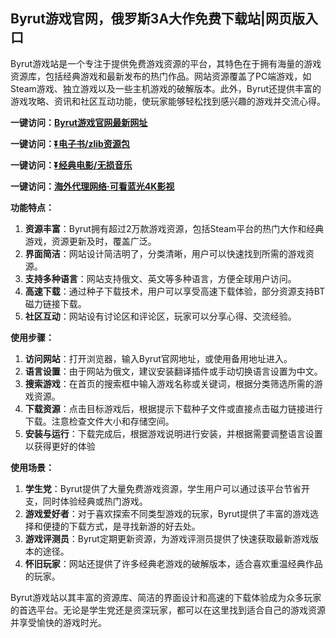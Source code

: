 <h2>Byrut游戏官网，俄罗斯3A大作免费下载站|网页版入口</h2>
<p>Byrut游戏站是一个专注于提供免费游戏资源的平台，其特色在于拥有海量的游戏资源库，包括经典游戏和最新发布的热门作品。网站资源覆盖了PC端游戏，如Steam游戏、独立游戏以及一些主机游戏的破解版本。此外，Byrut还提供丰富的游戏攻略、资讯和社区互动功能，使玩家能够轻松找到感兴趣的游戏并交流心得。</p>
<p><strong>一键访问：</strong><a href="https://www.xxsnav.com/sites/16970.html" target="_blank" ><strong>Byrut游戏官网最新网址</strong></a></p>
<p><strong>一键访问：</strong><a href="https://pan.quark.cn/s/97703bfac418" target="_blank" ><strong>⏬电子书/zlib资源包</strong></a></p>
<p><strong>一键访问：</strong><a href="https://pan.quark.cn/s/0db22432c259" target="_blank" ><strong>⏬经典电影/无损音乐</strong></a></p>
<p><strong>一键访问：</strong><a href="http://ip.harmonylink.net/share/e82025" target="_blank" ><strong>海外代理网络·可看蓝光4K影视</strong></a></p>
<p><strong>功能特点：</strong></p>
<ol>
  <li><strong>资源丰富</strong>：Byrut拥有超过2万款游戏资源，包括Steam平台的热门大作和经典游戏，资源更新及时，覆盖广泛。</li>
  <li><strong>界面简洁</strong>：网站设计简洁明了，分类清晰，用户可以快速找到所需的游戏资源。</li>
  <li><strong>支持多种语言</strong>：网站支持俄文、英文等多种语言，方便全球用户访问。</li>
  <li><strong>高速下载</strong>：通过种子下载技术，用户可以享受高速下载体验，部分资源支持BT磁力链接下载。</li>
  <li><strong>社区互动</strong>：网站设有讨论区和评论区，玩家可以分享心得、交流经验。</li>
</ol>
<p><strong>使用步骤：</strong></p>
<ol>
  <li><strong>访问网站</strong>：打开浏览器，输入Byrut官网地址，或使用备用地址进入。</li>
  <li><strong>语言设置</strong>：由于网站为俄文，建议安装翻译插件或手动切换语言设置为中文。</li>
  <li><strong>搜索游戏</strong>：在首页的搜索框中输入游戏名称或关键词，根据分类筛选所需的游戏资源。</li>
  <li><strong>下载资源</strong>：点击目标游戏后，根据提示下载种子文件或直接点击磁力链接进行下载。注意检查文件大小和存储空间。</li>
  <li><strong>安装与运行</strong>：下载完成后，根据游戏说明进行安装，并根据需要调整语言设置以获得更好的体验</li>
</ol>
<p><strong>使用场景：</strong></p>
<ol>
  <li><strong>学生党</strong>：Byrut提供了大量免费游戏资源，学生用户可以通过该平台节省开支，同时体验经典或热门游戏。</li>
  <li><strong>游戏爱好者</strong>：对于喜欢探索不同类型游戏的玩家，Byrut提供了丰富的游戏选择和便捷的下载方式，是寻找新游的好去处。</li>
  <li><strong>游戏评测员</strong>：Byrut定期更新资源，为游戏评测员提供了快速获取最新游戏版本的途径。</li>
  <li><strong>怀旧玩家</strong>：网站还提供了许多经典老游戏的破解版本，适合喜欢重温经典作品的玩家。</li>
</ol>
<p>Byrut游戏站以其丰富的资源库、简洁的界面设计和高速的下载体验成为众多玩家的首选平台。无论是学生党还是资深玩家，都可以在这里找到适合自己的游戏资源并享受愉快的游戏时光。</p>
